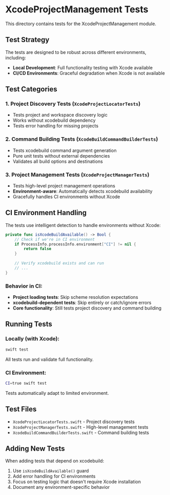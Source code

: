 # XcodeProjectManagement Tests

This directory contains tests for the XcodeProjectManagement module.

## Test Strategy

The tests are designed to be robust across different environments, including:

- **Local Development**: Full functionality testing with Xcode available
- **CI/CD Environments**: Graceful degradation when Xcode is not available

## Test Categories

### 1. Project Discovery Tests (`XcodeProjectLocatorTests`)
- Tests project and workspace discovery logic
- Works without xcodebuild dependency
- Tests error handling for missing projects

### 2. Command Building Tests (`XcodeBuildCommandBuilderTests`) 
- Tests xcodebuild command argument generation
- Pure unit tests without external dependencies
- Validates all build options and destinations

### 3. Project Management Tests (`XcodeProjectManagerTests`)
- Tests high-level project management operations
- **Environment-aware**: Automatically detects xcodebuild availability
- Gracefully handles CI environments without Xcode

## CI Environment Handling

The tests use intelligent detection to handle environments without Xcode:

```swift
private func isXcodeBuildAvailable() -> Bool {
    // Check if we're in CI environment
    if ProcessInfo.processInfo.environment["CI"] != nil {
        return false
    }
    
    // Verify xcodebuild exists and can run
    // ...
}
```

### Behavior in CI:
- **Project loading tests**: Skip scheme resolution expectations
- **xcodebuild-dependent tests**: Skip entirely or catch/ignore errors
- **Core functionality**: Still tests project discovery and command building

## Running Tests

### Locally (with Xcode):
```bash
swift test
```
All tests run and validate full functionality.

### CI Environment:
```bash
CI=true swift test
```
Tests automatically adapt to limited environment.

## Test Files

- `XcodeProjectLocatorTests.swift` - Project discovery tests
- `XcodeProjectManagerTests.swift` - High-level management tests  
- `XcodeBuildCommandBuilderTests.swift` - Command building tests

## Adding New Tests

When adding tests that depend on xcodebuild:

1. Use `isXcodeBuildAvailable()` guard
2. Add error handling for CI environments
3. Focus on testing logic that doesn't require Xcode installation
4. Document any environment-specific behavior